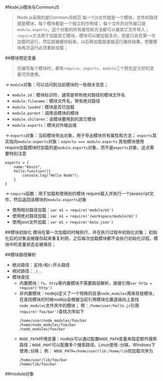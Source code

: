 #Node.js模块与CommonJS
> Node.js采用的是CommonJS规范
> 每一个js文件就是一个模块，文件的路径就是模块，每个模块都是一个独立的作用域；
> 每个文件的对外接口是`module.exports`，这个对象的所有属性和方法都可以被其它文件导入；
> `require`方法用于加载其它模块，模块可以被加载多次，但是只会在第一次加载时运行，然后就被缓存起来，以后再加载就直接运行缓存结果。想要模块再次运行必须重新加载；

##模块预定变量
> 在编写每个模块时，都有`require`、`exports`、`module`三个预先定义好的变量可供使用。

-> `module`对象：可以访问到当前模块的一些相关信息；

+ `module.id`：模块标识符，通常是带有绝对路径的模块文件名
+ `module.filename`：模块文件名，带有绝对路径
+ `module.loaded`：模块是否已加载
+ `module.parent`：调用该模块的模块
+ `module.children`：该模块要用到的其它模块
+ `module.exports`：模块对外输出值


-> `exports`对象：当前模块导出对象，用于导出模块共有属性和方法；
`exports`其实指向`module.exports`对象：`exports === module.exports`
其他模块使用require加载模块时加载的是`module.exports`对象，而不是`exports`对象，这点需要特别注意

	exports = {
		name:"Kevin",
		hello:function(){
			console.log("Hello Node");
		}
	}

-> `require`函数：用于加载和使用别的模块
require载入并执行一个javascript文件，然后返回该模块的`module.exports`对象

+ 使用相对路径加载：`var m1 = require('module/m1')`
+ 使用绝对路径加载：`var m1 = require('/workspace/module/m1')`
+ 使用json文件加载：`var m1 = require('data.json')`

##模块初始化
模块在第一次加载的时候执行，并在执行过程中初始化对象；
初始化后的对象会被缓存起来重复利用，之后每次加载模块都不会执行初始化过程，模块中的变量状态会被保存；

##模块路径解析
+ 绝对路径：支持`/`和`C:`开头路径
+ 相对路径：`./..`
+ 模块查找
	* 内置模块：`fs`、`http`等内置模块不需要路径解析，直接引用`var http = requier('http')`
	* 非内置模块：nodejs定义了一个特殊的目录`node_modules`用来存放模块，在查找模块的时候nodejs会根据当前引用模块位置逐级向上查找`node_modules`文件夹中的模块；
	  例：`/home/user/hello.js`引用`require('foo/bar')`查找次序如下
	  ```
	  /home/user/node_modules/foo/bar
	  /home/node_modules/foo/bar
	  /node_modules/foo/bar
	  ```
	* `NODE_PATH`环境变量：nodejs可以通过配置`NODE_PATH`变量来指定额外搜索路径；`NODE_PAHT`可以配置多个搜索路径，Linux使用`:`分隔，Windows下使用`;`分隔；
	  例： `NODE_PATH=/home/user/lib:/home/lib`则加载次序为
	  ```
	  /home/user/lib/foo/bar
	  /home/lib/foo/bar
	  ```

##module对象
